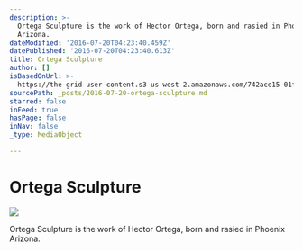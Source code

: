 ```yaml
---
description: >-
  Ortega Sculpture is the work of Hector Ortega, born and rasied in Phoenix
  Arizona. 
dateModified: '2016-07-20T04:23:40.459Z'
datePublished: '2016-07-20T04:23:40.613Z'
title: Ortega Sculpture
author: []
isBasedOnUrl: >-
  https://the-grid-user-content.s3-us-west-2.amazonaws.com/742ace15-01f8-458b-b124-3c08e9de71af.jpg
sourcePath: _posts/2016-07-20-ortega-sculpture.md
starred: false
inFeed: true
hasPage: false
inNav: false
_type: MediaObject

---
```

# Ortega Sculpture
![](https://the-grid-user-content.s3-us-west-2.amazonaws.com/742ace15-01f8-458b-b124-3c08e9de71af.jpg)

Ortega Sculpture is the work of Hector Ortega, born and rasied in Phoenix Arizona.